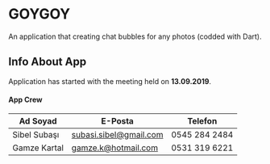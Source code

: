 # GOYGOY

An application that creating chat bubbles for any photos (codded with Dart).

## Info About App

Application has started with the meeting held on **13.09.2019**.

#### App Crew ####

| Ad Soyad         | E-Posta                           | Telefon       |
| ---------------- |---------------------------------- | ------------- |
| Sibel Subaşı     | subasi.sibel@gmail.com            | 0545 284 2484 |
| Gamze Kartal     | gamze.k@hotmail.com               | 0531 319 6221 |





